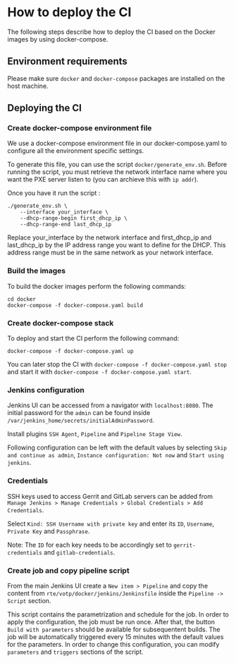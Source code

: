 <!--
Copyright (C) 2021, RTE (http://www.rte-france.com)
SPDX-License-Identifier: CC-BY-4.0
-->

# How to deploy the CI

The following steps describe how to deploy the CI based on the Docker
images by using docker-compose.

## Environment requirements

Please make sure `docker` and `docker-compose` packages are installed
on the host machine.

## Deploying the CI

### Create docker-compose environment file

We use a docker-compose environment file in our docker-compose.yaml to configure
all the environment specific settings.

To generate this file, you can use the script `docker/generate_env.sh`.
Before running the script, you must retrieve the network interface name where
you want the PXE server listen to (you can archieve this with `ip addr`).

Once you have it run the script :
```
./generate_env.sh \
    --interface your_interface \
    --dhcp-range-begin first_dhcp_ip \
    --dhcp-range-end last_dhcp_ip
```
Replace your_interface by the network interface and first_dhcp_ip and
last_dhcp_ip by the IP address range you want to define for the DHCP.
This address range must be in the same network as your network interface.

### Build the images

To build the docker images perform the following commands:

```
cd docker
docker-compose -f docker-compose.yaml build
```

### Create docker-compose stack

To deploy and start the CI perform the following command:

```
docker-compose -f docker-compose.yaml up
```

You can later stop the CI with `docker-compose -f docker-compose.yaml
stop` and start it with `docker-compose -f docker-compose.yaml start`.

### Jenkins configuration

Jenkins UI can be accessed from a navigator with `localhost:8080`. The
initial password for the `admin` can be found inside
`/var/jenkins_home/secrets/initialAdminPassword`.

Install plugins `SSH Agent`, `Pipeline` and `Pipeline Stage View`.

Following configuration can be left with the default values by
selecting `Skip and continue as admin`, `Instance configuration: Not
now` and `Start using jenkins`.

### Credentials

SSH keys used to access Gerrit and GitLab servers can be added from
`Manage Jenkins > Manage Credentials > Global Credentials > Add
Credentials`.

Select `Kind: SSH Username with private key` and enter its `ID`,
`Username`, `Private Key` and `Passphrase`.

Note: The `ID` for each key needs to be accordingly set to
`gerrit-credentials` and `gitlab-credentials`.

### Create job and copy pipeline script

From the main Jenkins UI create a `New item > Pipeline` and copy the
content from `rte/votp/docker/jenkins/Jenkinsfile` inside the
`Pipeline -> Script` section.

This script contains the parametrization and schedule for the job. In
order to apply the configuration, the job must be run once. After
that, the button `Build with parameters` should be available for
subsequentent builds. The job will be automatically triggered every 15
minutes with the default values for the parameters. In order to change
this configuration, you can modify `parameters` and `triggers`
sections of the script.
